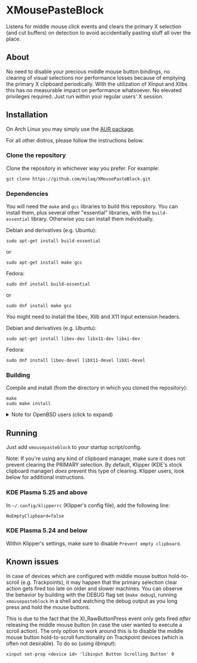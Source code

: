 # XMousePasteBlock

Listens for middle mouse click events and clears the primary X selection (and cut buffers) on detection to avoid accidentially pasting stuff all over the place.

## About

No need to disable your precious middle mouse button bindings, no clearing of visual selections nor performance losses because of emptying the primary X clipboard periodically.
With the utilization of XInput and Xlibs this has _no_ measurable impact on performance whatsoever.
No elevated privileges required. Just run within your regular users' X session.

## Installation

On Arch Linux you may simply use the [AUR package](https://aur.archlinux.org/packages/xmousepasteblock-git).

For all other distros, please follow the instructions below.

### Clone the repository

Clone the repository in whichever way you prefer. For example:
```
git clone https://github.com/milaq/XMousePasteBlock.git
```

### Dependencies

You will need the `make` and `gcc` libraries to build this repository. You can install them, plus several other "essential" libraries, with the `build-essential` library. Otherwise you can install them individually.

Debian and derivatives (e.g. Ubuntu):
```
sudo apt-get install build-essential
```
or
```
sudo apt-get install make gcc
```
Fedora:
```
sudo dnf install build-essential
```
or
```
sudo dnf install make gcc
```

You might need to install the libev, Xlib and X11 Input extension headers. 

Debian and derivatives (e.g. Ubuntu):
```
sudo apt-get install libev-dev libx11-dev libxi-dev
```
Fedora:
```
sudo dnf install libev-devel libX11-devel libXi-devel
```

### Building

Compile and install (from the directory in which you cloned the repository):
```
make
sudo make install
```

<details>
<summary>Note for OpenBSD users (click to expand)</summary>
Before running <code>make</code>, please uncomment the respective comments
inside the <code>Makefile</code><br>
<br>
</details>

## Running

Just add `xmousepasteblock` to your startup script/config.

Note: If you're using any kind of clipboard manager, make sure it does not prevent clearing the PRIMARY selection. By default, Klipper (KDE's stock clipboard manager) *does* prevent this type of clearing. Klipper users, look below for additional instructions.

### KDE Plasma 5.25 and above

In `~/.config/klipperrc` (Klipper's config file), add the following line:
```
NoEmptyClipboard=false
```

### KDE Plasma 5.24 and below

Within Klipper's settings, make sure to disable `Prevent empty clipboard`.

## Known issues

In case of devices which are configured with middle mouse button hold-to-scroll (e.g. Trackpoints), it may happen that the primary selection clear action gets fired too late on older and slower machines.
You can observe the behavior by building with the DEBUG flag set (`make debug`), running `xmousepasteblock` in a shell and watching the debug output as you long press and hold the mouse buttons.

This is due to the fact that the XI_RawButtonPress event only gets fired _after_ releasing the middle mouse button (in case the user wanted to execute a scroll action).
The only option to work around this is to disable the middle mouse button hold-to-scroll functionality on Trackpoint devices (which is often not desirable).
To do so (using _libinput_):
```
xinput set-prop <device id> 'libinput Button Scrolling Button' 0
```
